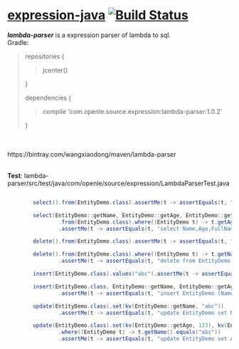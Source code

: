 # [expression-java](https://github.com/iwangxiaodong/expression-java) [![Build Status](https://travis-ci.org/iwangxiaodong/expression-java.svg?branch=master)](https://travis-ci.org/iwangxiaodong/expression-java)

***lambda-parser*** is a expression parser of lambda to sql.
<br />
Gradle:
<br />
> repositories {
> 
> > jcenter()
> 
> }
> 
> dependencies {
>
> > compile 'com.openle.source.expression:lambda-parser:1.0.2'
>
> }
<br />
<br />
    https://bintray.com/wangxiaodong/maven/lambda-parser
<br />
<br />

**Test**: lambda-parser/src/test/java/com/openle/source/expression/LambdaParserTest.java
```java

        select().from(EntityDemo.class).assertMe(t -> assertEquals(t, "select * from EntityDemo"));

        select(EntityDemo::getName, EntityDemo::getAge, EntityDemo::getFullName)
                .from(EntityDemo.class).where((EntityDemo t) -> t.getAge() > 0)
                .assertMe(t -> assertEquals(t, "select Name,Age,FullName from EntityDemo where Age > 0"));

        delete().from(EntityDemo.class).assertMe(t -> assertEquals(t, "delete from EntityDemo"));

        delete().from(EntityDemo.class).where((EntityDemo t) -> t.getName().equals("abc"))
                .assertMe(t -> assertEquals(t, "delete from EntityDemo where Name = 'abc'"));

        insert(EntityDemo.class).values("abc").assertMe(t -> assertEquals(t, "insert EntityDemo values ('abc')"));

        insert(EntityDemo.class, EntityDemo::getName, EntityDemo::getAge, EntityDemo::getFullName).values("abc", 123, null)
                .assertMe(t -> assertEquals(t, "insert EntityDemo (Name,Age,FullName) values ('abc',123,null)"));

        update(EntityDemo.class).set(kv(EntityDemo::getName, "abc"))
                .assertMe(t -> assertEquals(t, "update EntityDemo set Name = 'abc'"));

        update(EntityDemo.class).set(kv(EntityDemo::getAge, 123), kv(EntityDemo::getFullName, "abcd"))
                .where((EntityDemo t) -> t.getName().equals("abc"))
                .assertMe(t -> assertEquals(t, "update EntityDemo set Age = 123 , FullName = 'abcd' where Name = 'abc'"));

```
